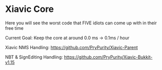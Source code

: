 # Xiavic Core
Here you will see the worst code that FIVE idiots can come up with in their free time

Current Goal: Keep the core at around 0.0 ms -> 0.1ms / hour

Xiavic NMS Handling: https://github.com/PryPurity/Xiavic-Parent

NBT & SignEditing Handling: https://github.com/PryPurity/Xiavic-Bukkit-v1.15

